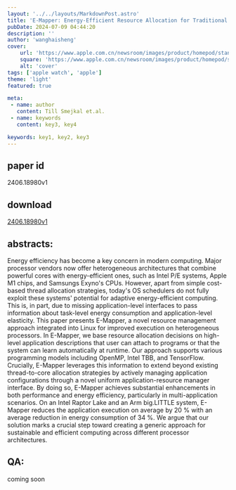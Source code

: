 ```yaml
---
layout: '../../layouts/MarkdownPost.astro'
title: 'E-Mapper: Energy-Efficient Resource Allocation for Traditional Operating Systems on Heterogeneous Processors'
pubDate: 2024-07-09 04:44:20
description: ''
author: 'wanghaisheng'
cover:
    url: 'https://www.apple.com.cn/newsroom/images/product/homepod/standard/Apple-HomePod-hero-230118_big.jpg.large_2x.jpg'
    square: 'https://www.apple.com.cn/newsroom/images/product/homepod/standard/Apple-HomePod-hero-230118_big.jpg.large_2x.jpg'
    alt: 'cover'
tags: ['apple watch', 'apple'] 
theme: 'light'
featured: true

meta:
 - name: author
   content: Till Smejkal et.al.
 - name: keywords
   content: key3, key4

keywords: key1, key2, key3
---
```


## paper id
2406.18980v1
## download
[2406.18980v1](http://arxiv.org/abs/2406.18980v1)
## abstracts:
Energy efficiency has become a key concern in modern computing. Major processor vendors now offer heterogeneous architectures that combine powerful cores with energy-efficient ones, such as Intel P/E systems, Apple M1 chips, and Samsungs Exyno's CPUs. However, apart from simple cost-based thread allocation strategies, today's OS schedulers do not fully exploit these systems' potential for adaptive energy-efficient computing. This is, in part, due to missing application-level interfaces to pass information about task-level energy consumption and application-level elasticity. This paper presents E-Mapper, a novel resource management approach integrated into Linux for improved execution on heterogeneous processors. In E-Mapper, we base resource allocation decisions on high-level application descriptions that user can attach to programs or that the system can learn automatically at runtime. Our approach supports various programming models including OpenMP, Intel TBB, and TensorFlow. Crucially, E-Mapper leverages this information to extend beyond existing thread-to-core allocation strategies by actively managing application configurations through a novel uniform application-resource manager interface. By doing so, E-Mapper achieves substantial enhancements in both performance and energy efficiency, particularly in multi-application scenarios. On an Intel Raptor Lake and an Arm big.LITTLE system, E-Mapper reduces the application execution on average by 20 % with an average reduction in energy consumption of 34 %. We argue that our solution marks a crucial step toward creating a generic approach for sustainable and efficient computing across different processor architectures.
## QA:
coming soon
